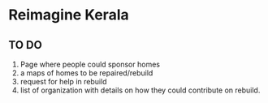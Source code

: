 # Reimagine Kerala

## TO DO

1. Page where people could sponsor homes
2. a maps of homes to be repaired/rebuild
3. request for help in rebuild
4. list of organization with details on how they could contribute on rebuild.
